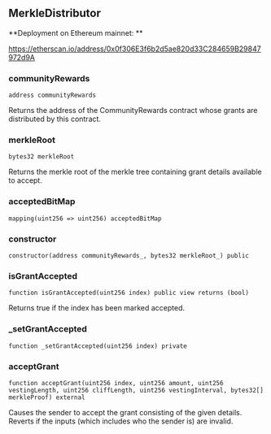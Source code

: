 ## MerkleDistributor

**Deployment on Ethereum mainnet: **

https://etherscan.io/address/0x0f306E3f6b2d5ae820d33C284659B29847972d9A

### communityRewards

```solidity
address communityRewards
```

Returns the address of the CommunityRewards contract whose grants are distributed by this contract.

### merkleRoot

```solidity
bytes32 merkleRoot
```

Returns the merkle root of the merkle tree containing grant details available to accept.

### acceptedBitMap

```solidity
mapping(uint256 => uint256) acceptedBitMap
```

### constructor

```solidity
constructor(address communityRewards_, bytes32 merkleRoot_) public
```

### isGrantAccepted

```solidity
function isGrantAccepted(uint256 index) public view returns (bool)
```

Returns true if the index has been marked accepted.

### _setGrantAccepted

```solidity
function _setGrantAccepted(uint256 index) private
```

### acceptGrant

```solidity
function acceptGrant(uint256 index, uint256 amount, uint256 vestingLength, uint256 cliffLength, uint256 vestingInterval, bytes32[] merkleProof) external
```

Causes the sender to accept the grant consisting of the given details. Reverts if
the inputs (which includes who the sender is) are invalid.

